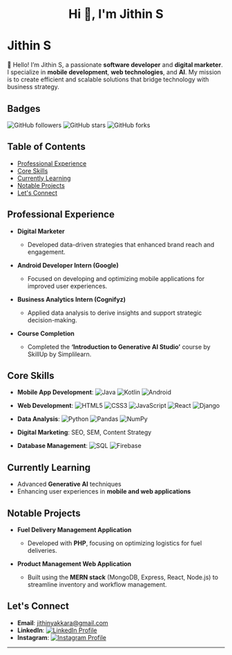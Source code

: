<h1 align="center">Hi 👋, I'm Jithin S</h1>

# Jithin S

👋 Hello! I’m Jithin S, a passionate **software developer** and **digital marketer**. I specialize in **mobile development**, **web technologies**, and **AI**. My mission is to create efficient and scalable solutions that bridge technology with business strategy.

## Badges

![GitHub followers](https://img.shields.io/github/followers/jecrs687?style=social)
![GitHub stars](https://img.shields.io/github/stars/jecrs687?style=social)
![GitHub forks](https://img.shields.io/github/forks/jecrs687?style=social)

## Table of Contents
- [Professional Experience](#professional-experience)
- [Core Skills](#core-skills)
- [Currently Learning](#currently-learning)
- [Notable Projects](#notable-projects)
- [Let's Connect](#lets-connect)

## Professional Experience

- **Digital Marketer**
  - Developed data-driven strategies that enhanced brand reach and engagement.
  
- **Android Developer Intern (Google)**
  - Focused on developing and optimizing mobile applications for improved user experiences.
  
- **Business Analytics Intern (Cognifyz)**
  - Applied data analysis to derive insights and support strategic decision-making.
  
- **Course Completion**
  - Completed the **‘Introduction to Generative AI Studio’** course by SkillUp by Simplilearn.

## Core Skills

- **Mobile App Development**: 
  ![Java](https://img.shields.io/badge/Java-ED8B00?style=flat-square&logo=java&logoColor=white) 
  ![Kotlin](https://img.shields.io/badge/Kotlin-7F52B2?style=flat-square&logo=kotlin&logoColor=white) 
  ![Android](https://img.shields.io/badge/Android-3DDC84?style=flat-square&logo=android&logoColor=white)

- **Web Development**: 
  ![HTML5](https://img.shields.io/badge/HTML5-E34F26?style=flat-square&logo=html5&logoColor=white) 
  ![CSS3](https://img.shields.io/badge/CSS3-1572B6?style=flat-square&logo=css3&logoColor=white) 
  ![JavaScript](https://img.shields.io/badge/JavaScript-F7DF1E?style=flat-square&logo=javascript&logoColor=black) 
  ![React](https://img.shields.io/badge/React-61DAFB?style=flat-square&logo=react&logoColor=black) 
  ![Django](https://img.shields.io/badge/Django-092E20?style=flat-square&logo=django&logoColor=white)

- **Data Analysis**: 
  ![Python](https://img.shields.io/badge/Python-3776AB?style=flat-square&logo=python&logoColor=white) 
  ![Pandas](https://img.shields.io/badge/Pandas-150458?style=flat-square&logo=pandas&logoColor=white) 
  ![NumPy](https://img.shields.io/badge/NumPy-013243?style=flat-square&logo=numpy&logoColor=white)

- **Digital Marketing**: SEO, SEM, Content Strategy
- **Database Management**: 
  ![SQL](https://img.shields.io/badge/SQL-4479A1?style=flat-square&logo=sqlite&logoColor=white) 
  ![Firebase](https://img.shields.io/badge/Firebase-FFCA28?style=flat-square&logo=firebase&logoColor=black)

## Currently Learning

- Advanced **Generative AI** techniques
- Enhancing user experiences in **mobile and web applications**

## Notable Projects

- **Fuel Delivery Management Application**
  - Developed with **PHP**, focusing on optimizing logistics for fuel deliveries.
  
- **Product Management Web Application**
  - Built using the **MERN stack** (MongoDB, Express, React, Node.js) to streamline inventory and workflow management.

## Let's Connect

- **Email**: [jithinyakkara@gmail.com](mailto:jithinyakkara@gmail.com)  
- **LinkedIn**: [![LinkedIn Profile](https://img.shields.io/badge/LinkedIn-Profile-blue?style=flat-square&logo=linkedin)](https://www.linkedin.com/in/jithins2003)  
- **Instagram**: [![Instagram Profile](https://img.shields.io/badge/Instagram-Profile-orange?style=flat-square&logo=instagram)](https://www.instagram.com/jithin_online_/)

---

